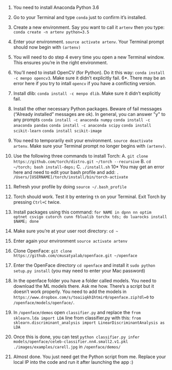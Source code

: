 1. You need to install Anaconda Python 3.6

2. Go to your Terminal and type `conda` just to confirm it’s installed.

3. Create a new environment. Say you want to call it `artenv` then you type: `conda create -n artenv python=3.5`

4. Enter your environment. `source activate artenv`. Your Terminal prompt should now begin with `(artenv)`

5. You will need to do step 4 every time you open a new Terminal window. This ensures you’re in the right environment.

6. You’ll need to install OpenCV (for Python). Do it this way: `conda install -c menpo opencv3`. Make sure it didn’t explicitly fail.
  6*. There may be an error here if you try to intall `opencv` if you have a conflicting version.

7. Install dlib: `conda install -c menpo dlib`. Make sure it didn’t explicitly fail.

8. Install the other necessary Python packages. Beware of fail messages (“Already installed” messages are ok). In general, you can answer "y" to any prompts
`conda install -c anaconda numpy`
`conda install -c anaconda pandas`
`conda install -c anaconda scipy`
`conda install scikit-learn`
`conda install scikit-image`

9. You need to temporarily exit your environment. `source deactivate artenv`. Make sure your Terminal prompt no longer begins with `(artenv)`.

10. Use the following three commands to install Torch:
A. `git clone https://github.com/torch/distro.git ~/torch --recursive`
B. `cd ~/torch; bash install-deps;`
C. `./install.sh`
  10* You may get an error here and need to edit your bash profile and add: `. /Users/[USERNAME]/torch/install/bin/torch-activate`

11. Refresh your profile by doing `source ~/.bash_profile`

12. Torch should work. Test it by entering `th` on your Terminal. Exit Torch by pressing `Ctrl+C` twice.

13. Install packages using this command: `for NAME in dpnn nn optim optnet csvigo cutorch cunn fblualib torchx tds; do luarocks install $NAME; done`

14. Make sure you’re at your user root directory: `cd ~`

15. Enter again your environment `source activate artenv`

16. Clone OpenFace: `git clone https://github.com/cmusatyalab/openface.git ~/openface`

17. Enter the OpenFace directory `cd openface` and install it `sudo python setup.py install` (you may need to enter your Mac password)

18. In the openface folder you have a folder called models. You need to download the ML models there. Ask me how. There’s a script but it doesn’t work properly. You need to add the models in `https://www.dropbox.com/s/toaiiqkh1htmir0/openface.zip?dl=0` to `/openface/models/openface/`.

19. In `/openface/demos` open `classifier.py` and replace the `from sklearn.lda import LDA` line from classifier.py with this: `from sklearn.discriminant_analysis import LinearDiscriminantAnalysis as LDA`

20. Once this is done, you can test `python classifier.py infer models/openface/celeb-classifier.nn4.small2.v1.pkl ./images/examples/carell.jpg` in `/openface/demos/`

21. Almost done. You just need get the Python script from me. Replace your local IP into the code and run it after launching the app :)
